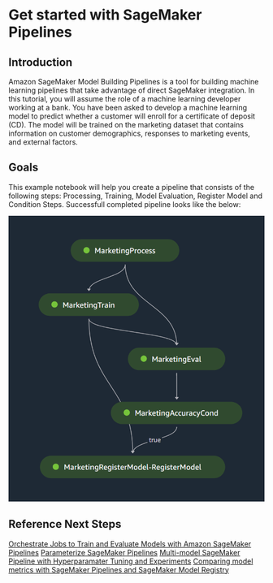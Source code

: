 # Get started with SageMaker Pipelines

## Introduction
Amazon SageMaker Model Building Pipelines is a tool for building machine learning pipelines that take advantage of direct SageMaker integration. In this tutorial, you will assume the role of a machine learning developer working at a bank. You have been asked to develop a machine learning model to predict whether a customer will enroll for a certificate of deposit (CD). The model will be trained on the marketing dataset that contains information on customer demographics, responses to marketing events, and external factors.

## Goals
This example notebook will help you create a pipeline that consists of the following steps: Processing, Training, Model Evaluation, Register Model and Condition Steps. Successfull completed pipeline looks like the below:

![Pipeline](img/pipeline.png)

## Reference Next Steps

[Orchestrate Jobs to Train and Evaluate Models with Amazon SageMaker Pipelines](https://sagemaker-examples.readthedocs.io/en/latest/sagemaker-pipelines/tabular/abalone_build_train_deploy/sagemaker-pipelines-preprocess-train-evaluate-batch-transform.html)
[Parameterize SageMaker Pipelines](https://sagemaker-examples.readthedocs.io/en/latest/sagemaker-pipeline-parameterization/parameterized-pipeline.html)
[Multi-model SageMaker Pipeline with Hyperparamater Tuning and Experiments](https://sagemaker-examples.readthedocs.io/en/latest/sagemaker-pipeline-multi-model/restate-project.html)
[Comparing model metrics with SageMaker Pipelines and SageMaker Model Registry](https://sagemaker-examples.readthedocs.io/en/latest/sagemaker-pipeline-compare-model-versions/notebook.html)
